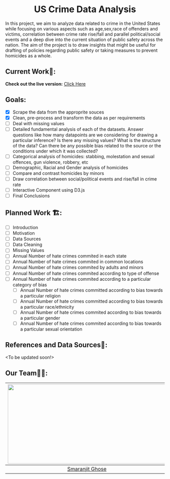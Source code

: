 <h1 align = "center"> US Crime Data Analysis </h1>

In this project, we aim to analyze data related to crime in the United States while focusing on various aspects such as age,sex,race of offenders and victims, correlation between crime rate rise/fall and parallel political/social events and a deep dive into the current situation of public safety across the nation. The aim of the project is to draw insights that might be useful for drafting of policies regarding public safety or taking measures to prevent homicides as a whole.

## Current Work🔗:

**Check out the live version:** [Click Here](https://vijaykalmath.github.io/USCrimeAnalysis/)

## Goals:

- [x] Scrape the data from the approprite souces
- [x] Clean, pre-process and transform the data as per requirements
- [ ] Deal with missing values
- [ ] Detailed fundamental analysis of each of the datasets. Answer questions like how many datapoints are we considering for drawing a particular inference? Is there any missing values? What is the structure of the data? Can there be any possible bias related to the source or the conditions under which it was collected?
- [ ] Categorical analysis of homicides: stabbing, molestation and sexual offences, gun violence, robbery, etc
- [ ] Demographic, Racial and Gender analysis of homicides
- [ ] Compare and contrast homicides by minors
- [ ] Draw correlation between social/political events and rise/fall in crime rate
- [ ] Interactive Component using D3.js
- [ ] Final Conclusions

## Planned Work 🏗️:

- [ ] Introduction
- [ ] Motivation
- [ ] Data Sources
- [ ] Data Cleaning
- [ ] Missing Values
- [ ] Annual Number of hate crimes commited in each state
- [ ] Annual Number of hate crimes commited in common locations
- [ ] Annual Number of hate crimes commited by adults and minors
- [ ] Annual Number of hate crimes commited according to type of offense
- [ ] Annual Number of hate crimes commited according to a particular category of bias
  - [ ] Annual Number of hate crimes committed according to bias towards a particular religion
  - [ ] Annual Number of hate crimes committed according to bias towards a particular race/ethnicity
  - [ ] Annual Number of hate crimes commited according to bias towards a particular gender
  - [ ] Annual Number of hate crimes commited according to bias towards a particular sexual orientation

## References and Data Sources🔎:

<To be updated soon!>

## Our Team👨🏫:

| <img src = "https://avatars2.githubusercontent.com/u/46641503?v=4" width = 500 height = 250> | <img src = "https://avatars.githubusercontent.com/u/20517962?v=4" width = 500 height = 250> | <img src = "https://avatars.githubusercontent.com/u/40157710?v=4" width = 500 height = 250> |
| :------------------------------------------------------------------------------------------: | :-----------------------------------------------------------------------------------------: | :-----------------------------------------------------------------------------------------: |
|                     [Smaranjit Ghose](https://github.com/smaranjitghose)                     |                      [Vijay Kalmath](https://github.com/VijayKalmath)                       |                          [Soham Joshi](https://github.com/sjoshi5)                          |
